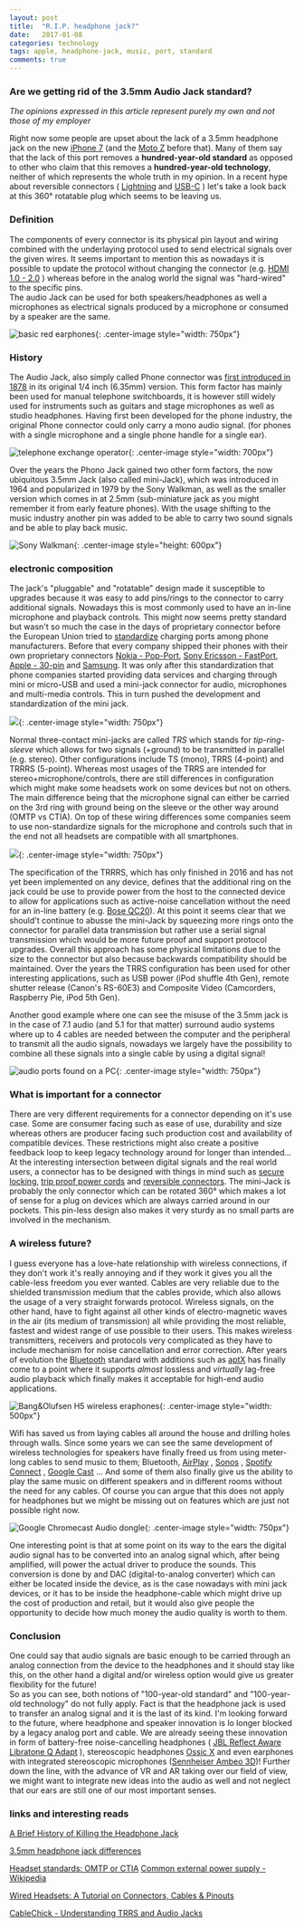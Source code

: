 ```yaml
---
layout: post
title:  "R.I.P. headphone jack?"
date:   2017-01-08
categories: technology
tags: apple, headphone-jack, music, port, standard
comments: true
---
```


### Are we getting rid of the 3.5mm Audio Jack standard?
*The opinions expressed in this article represent purely my own and not those of my employer*

Right now some people are upset about the lack of a 3.5mm headphone jack on the new [iPhone 7](http://www.apple.com/iphone-7/) (and the [Moto Z](https://www.motorola.com/us/products/moto-z-family) before that). Many of them say that the lack of this port removes a **hundred-year-old standard** as opposed to other who claim that  this removes a **hundred-year-old technology**, neither of which represents the whole truth in my opinion. In a recent hype about reversible connectors ( [Lightning](https://en.wikipedia.org/wiki/Lightning_(connector) ) and [USB-C](https://en.wikipedia.org/wiki/USB_Type-C) ) let's take a look back at this 360° rotatable plug which seems to be leaving us.

### Definition
The components of every connector is its physical pin layout and wiring combined with the underlaying protocol used to send electrical signals over the given wires. It seems important to mention this as nowadays it is possible to update the protocol without changing the connector (e.g. [HDMI 1.0 - 2.0](https://en.wikipedia.org/wiki/HDMI) ) whereas before in the analog world the signal was "hard-wired" to the specific pins.  
The audio Jack can be used for both speakers/headphones as well a microphones as electrical signals produced by a microphone or consumed by a speaker are the same.

![basic red earphones](/pictures/2017-01-audio-jack/sony-red-earphones.jpg){: .center-image style="width: 750px"}

### History
The Audio Jack, also simply called Phone connector was [first introduced in 1878](https://en.wikipedia.org/wiki/Phone_connector_(audio)) in its original 1/4 inch (6.35mm) version. This form factor has mainly been used for manual telephone switchboards, it is however still widely used for instruments such as guitars and stage microphones as well as studio headphones. Having first been developed for the phone industry, the original Phone connector could only carry a mono audio signal. (for phones with a single microphone and a single phone handle for a single ear). 

![telephone exchange operator](/pictures/2017-01-audio-jack/telephone-exchange-operator.jpg){: .center-image style="width: 700px"}

Over the years the Phono Jack gained two other form factors, the now ubiquitous 3.5mm Jack (also called mini-Jack), which was introduced in 1964 and popularized in 1979 by the Sony Walkman, as well as the smaller version which comes in at 2.5mm (sub-miniature jack as you might remember it from early feature phones). With the usage shifting to the music industry another pin was added to be able to carry two sound signals and be able to play back music.

![Sony Walkman](/pictures/2017-01-audio-jack/sony-walkman.jpg){: .center-image style="height: 600px"}

### electronic composition
The jack's "pluggable" and "rotatable" design made it susceptible to upgrades because it was easy to add pins/rings to the connector to carry additional signals. Nowadays this is most commonly used to have an in-line microphone and playback controls. This might now seems pretty standard but wasn't so much the case in the days of proprietary connector before the European Union tried to [standardize](http://europa.eu/rapid/press-release_MEMO-09-301_en.htm) charging ports among phone manufacturers. Before that every company shipped their phones with their own proprietary connectors [Nokia - Pop-Port](https://en.wikipedia.org/wiki/Nokia_Pop-Port), [Sony Ericsson - FastPort](https://en.wikipedia.org/wiki/FastPort), [Apple - 30-pin](https://en.wikipedia.org/wiki/Dock_connector) and [Samsung](http://pinouts.ru/CellularPhones-P-W/all_samsung_pinout.shtml). It was only after this standardization that phone companies started providing data services and charging through mini or micro-USB and used a mini-jack connector for audio, microphones and multi-media controls. This in turn pushed the development and standardization of the mini jack.

![](/pictures/2017-01-audio-jack/trrs-mono-stereo.jpg){: .center-image style="width: 750px"}

Normal three-contact mini-jacks are called *TRS* which stands for *tip-ring-sleeve* which allows for two signals (+ground) to be transmitted in parallel (e.g. stereo). Other configurations include TS (mono), TRRS (4-point) and TRRRS (5-point). Whereas most usages of the TRRS are intended for stereo+microphone/controls, there are still differences in configuration which might make some headsets work on some devices but not on others. The main difference being that the microphone signal can either be carried on the 3rd ring with ground being on the sleeve or the other way around (OMTP vs CTIA). On top of these wiring differences some companies seem to use non-standardize signals for the microphone and controls such that in the end not all headsets are compatible with all smartphones.

![](/pictures/2017-01-audio-jack/trrs-ring-sleeve.jpg){: .center-image style="width: 750px"}

The specification of the TRRRS, which has only finished in 2016 and has not yet been implemented on any device, defines that the additional ring on the jack could be use to provide power from the host to the connected device to allow for applications such as active-noise cancellation without the need for an in-line battery (e.g. [Bose QC20](https://www.bose.co.uk/en_gb/products/headphones/earphones/quietcomfort-20i-acoustic-noise-cancelling-headphones.html?mc=05_PS_HP_BO_GO_&gclid=Cj0KEQiA6_TBBRDInaPjhcelt5oBEiQApPeTFzpSf-nZyL7Jt4p82xpdX4b2aDQtwxJgbsIw5vxO1e0aArxz8P8HAQ&gclsrc=aw.ds)). At this point it seems clear that we should't continue to abusse the mini-Jack by squeezing more rings onto the connector for parallel data transmission but rather use a serial signal transmission which would be more future proof and support protocol upgrades. Overall this approach has some physical limitations due to the size to the connector but also because backwards compatibility should be maintained. Over the years the TRRS configuration has been used for other interesting applications, such as USB power (iPod shuffle 4th Gen), remote shutter release (Canon's RS-60E3)  and Composite Video (Camcorders, Raspberry Pie, iPod 5th Gen). 

Another good example where one can see the misuse of the 3.5mm jack is in the case of 7.1 audio (and 5.1 for that matter) surround audio systems where up to 4 cables are needed between the computer and the peripheral to transmit all the audio signals, nowadays we largely have the possibility to combine all these signals into a single cable by using a digital signal!

![audio ports found on a PC](/pictures/2017-01-audio-jack/audio-ports.jpg){: .center-image style="width: 750px"}

### What is important for a connector
There are very different requirements for a connector depending on it's use case. Some are consumer facing such as ease of use, durability and size whereas others are producer facing such production cost and availability of compatible devices. These restrictions might also create a positive feedback loop to keep legacy technology around for longer than intended...  
At the interesting intersection between digital signals and the real world users, a connector has to be designed with things in mind such as [secure locking](https://en.wikipedia.org/wiki/DisplayPort#Technical_specifications), [trip proof power cords](https://en.wikipedia.org/wiki/MagSafe) and [reversible connectors](https://en.wikipedia.org/wiki/USB_Type-C). The mini-Jack is probably the only connector which can be rotated 360° which makes a lot of sense for a plug on devices which are always carried around in our pockets. This pin-less design also makes it very sturdy as no small parts are involved in the mechanism.

### A wireless future?
I guess everyone has a love-hate relationship with wireless connections, if they don't work it's really annoying and if they work it gives you all the cable-less freedom you ever wanted. Cables are very reliable due to the shielded transmission medium that the cables provide, which also allows the usage of a very straight forwards protocol. Wireless signals, on the other hand, have to fight against all other kinds of electro-magnetic waves in the air (its medium of transmission) all while providing the most reliable, fastest and widest range of use possible to their users. This makes wireless transmitters, receivers and protocols very complicated as they have to include mechanism for noise cancellation and error correction. After years of evolution the [Bluetooth](https://en.wikipedia.org/wiki/Bluetooth) standard with additions such as [aptX](http://www.aptx.com/) has finally come to a point where it supports *almost* lossless and *virtually* lag-free audio playback which finally makes it acceptable for high-end audio applications.

![Bang&Olufsen H5 wireless eraphones](/pictures/2017-01-audio-jack/bang-olufsen-H5.png){: .center-image style="width: 500px"}

Wifi has saved us from laying cables all around the house and drilling holes through walls. Since some years we can see the same development of wireless technologies for speakers have finally freed us from using meter-long cables to send music to them; Bluetooth, [AirPlay](https://www.cnet.com/topics/speakers/best-speakers/airplay/) , [Sonos](www.sonos.com) , [Spotify Connect](https://www.spotifygear.com/) , [Google Cast](https://www.google.com/chromecast/built-in/audio/) ... And some of them also finally give us the ability to play the same music on different speakers and in different rooms without the need for any cables. Of course you can argue that this does not apply for headphones but we might be missing out on features which are just not possible right now.

![Google Chromecast Audio dongle](/pictures/2017-01-audio-jack/google-chromecast-audio.jpg){: .center-image style="width: 750px"}

One interesting point is that at some point on its way to the ears the digital audio signal has to be converted into an analog signal which, after being amplified, will power the actual driver to produce the sounds. This conversion is done by and DAC (digital-to-analog converter) which can either be located inside the device, as is the case nowadays with mini jack devices, or it has to be inside the headphone-cable which might drive up the cost of production and retail, but it would also give people the opportunity to decide how much money the audio quality is worth to them.

### Conclusion
One could say that audio signals are basic enough to be carried through an analog connection from the device to the headphones and it should stay like this, on the other hand a digital and/or wireless option would give us greater flexibility for the future!  
So as you can see, both notions of  "100-year-old standard" and "100-year-old technology" do not fully apply. Fact is that the headphone jack is used to transfer an analog signal and it is the last of its kind.
I'm looking forward to the future, where headphone and speaker innovation is lo longer blocked by a legacy analog port and cable. We are already seeing these innovation in form of battery-free noise-cancelling headphones ( [JBL Reflect Aware](https://www.jbl.com/earbuds/REFLECT+AWARE.html) [Libratone Q Adapt](https://www.libratone.com/us/products/q-adapt-in-ear) ), stereoscopic headphones  [Ossic X](https://www.ossic.com/) and even earphones with integrated stereoscopic microphones  ([Sennheiser Ambeo 3D](http://www.soundguys.com/sennheiser-ambeo-smart-surround-headphones-10937/))! Further down the line, with the advance of VR and AR taking over our field of view, we might want to integrate new ideas into the audio as well and not neglect that our ears are still one of our most important senses.

### links and interesting reads

[A Brief History of Killing the Headphone Jack](https://shkspr.mobi/blog/2016/06/a-brief-history-of-killing-the-headphone-jack/)

[3.5mm headphone jack differences](https://www.quora.com/What-is-the-difference-between-3-5-mm-jack-in-mobiles-and-laptops/answer/Gaurav-Rathod-3?srid=d8u0)

[Headset standards: OMTP or CTIA](http://www.ebay.com/gds/Headset-standards-OMTP-or-CTIA-/10000000176335062/g.html)
[Common external power supply - Wikipedia](https://en.wikipedia.org/wiki/Common_external_power_supply#Pending.2Ffuture_European_legislation)

[Wired Headsets: A Tutorial on Connectors, Cables & Pinouts](http://www.mgraves.org/2014/08/wired-headsets-a-tutorial-on-connectors-cables-pinouts/)

[CableChick - Understanding TRRS and Audio Jacks](http://www.cablechick.com.au/blog/understanding-trrs-and-audio-jacks/)
